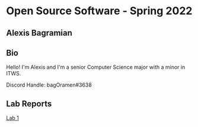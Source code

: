 # Open Source Software - Spring 2022
## Alexis Bagramian
## Bio
Hello! I'm Alexis and I'm a senior Computer Science major with a minor in ITWS.

Discord Handle: bagOramen#3638

## Lab Reports
[Lab 1](labs/lab-01/report.md)
